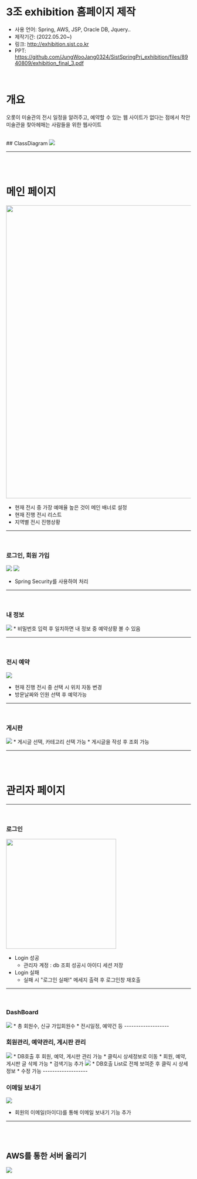 # 3조 exhibition 홈페이지 제작
* 사용 언어: Spring, AWS, JSP, Oracle DB, Jquery..
* 제작기간: (2022.05.20~)
* 링크: http://exhibition.sist.co.kr
* PPT: https://github.com/JungWooJang0324/SistSpringPrj_exhibition/files/8940809/exhibition_final_3.pdf

<br/>


# 개요
오롯이 미술관의 전시 일정을 알려주고, 
예약할 수 있는 웹 사이트가 없다는 점에서 착안
미술관을 찾아헤매는 사람들을 위한 웹사이트

<br/>
## ClassDiagram
<img src="https://user-images.githubusercontent.com/93374409/163676590-f85c0068-d2ae-4eca-92a7-9328433905c1.png"/>

-------------------
<br/><br/>
# 메인 페이지
<img src="https://user-images.githubusercontent.com/93374409/174593330-26141790-09ae-42a6-88e1-290fc897e8ec.png" width=auto height="800"/>

* 현재 전시 중 가장 예매율 높은 것이 메인 배너로 설정
* 현재 진행 전시 리스트 
* 지역별 전시 진행상황 
-------------------
<br/>

### 로그인, 회원 가입
<img src="https://user-images.githubusercontent.com/93374409/174593749-dfaa069b-67f4-45e7-a31b-42a2b040396a.png"/>
<img src= "https://user-images.githubusercontent.com/93374409/174594167-fed48dfb-251c-467c-83ab-6102c71d472f.PNG"/>

* Spring Security를 사용하여 처리

-------------------
<br/>

### 내 정보
<img src="https://user-images.githubusercontent.com/93374409/174602796-ee4adf42-dd4c-45cd-91f4-b5ca810a5272.png"/>
* 비밀번호 입력 후 일치하면 내 정보 중 예약상황 볼 수 있음
 
-------------------
<br/>

### 전시 예약
<img src="https://user-images.githubusercontent.com/93374409/174603758-2e8b3710-7025-4b35-8b4e-654ea2a643a4.png"/>

* 현재 진행 전시 중 선택 시 위치 자동 변경 
* 방문날짜와 인원 선택 후 예약가능

-------------------
<br/>

### 게시판
<img src="https://user-images.githubusercontent.com/93374409/174604115-9a2fc06f-b227-421e-be11-d87b3ed5e705.png"/>
* 게시글 선택, 카테고리 선택 가능
* 게시글을 작성 후 조회 가능

-------------------
<br/>
<br/>

# 관리자 페이지 
-------------------
<br/>

### 로그인
<img src="https://user-images.githubusercontent.com/93374409/163676765-9d10f7df-4c16-4e24-bc09-054ce2aad4ef.PNG" width="300" height=auto/>

* Login 성공
    * 관리자 계정 : db 조회 성공시 아이디 세션 저장
* Login 실패
    * 실패 시 "로그인 실패!" 메세지 출력 후 로그인창 재호출

-------------------
<br/>

### DashBoard

<img src="https://user-images.githubusercontent.com/93374409/174605919-b50b8086-1721-491b-a0d0-9c8f8b31901e.jpg"/>
* 총 회원수, 신규 가입회원수
* 전시일정, 예약건 등
-------------------
<br/>

### 회원관리, 예약관리, 게시판 관리
<img src="https://user-images.githubusercontent.com/93374409/174604460-d9ced6e3-47e7-4f95-987e-2d7d41aa0e25.jpg"/>
* DB호출 후 회원, 예약, 게시판 관리 가능
* 클릭시 상세정보로 이동
* 회원, 예약, 게시판 글 삭제 가능
* 검색기능 추가

<img src="https://user-images.githubusercontent.com/93374409/174604864-0b9ccf5e-b1e6-411f-bd5e-d83fe9d7876d.jpg"/>
* DB호출 List로 전체 보여준 후 클릭 시 상세 정보 
* 수정 가능
-------------------
<br/>

### 이메일 보내기
<img src="https://user-images.githubusercontent.com/93374409/174604970-015db130-ddae-4e39-94fb-742ec4fd6f57.jpg"/>

* 회원의 이메일(아이디)를 통해 이메일 보내기 기능 추가


----------------
<br/><br/>

## AWS를 통한 서버 올리기
<img src="https://user-images.githubusercontent.com/93374409/174606585-d102d63b-891d-400c-96ea-6d03e990d2b5.png"/>
